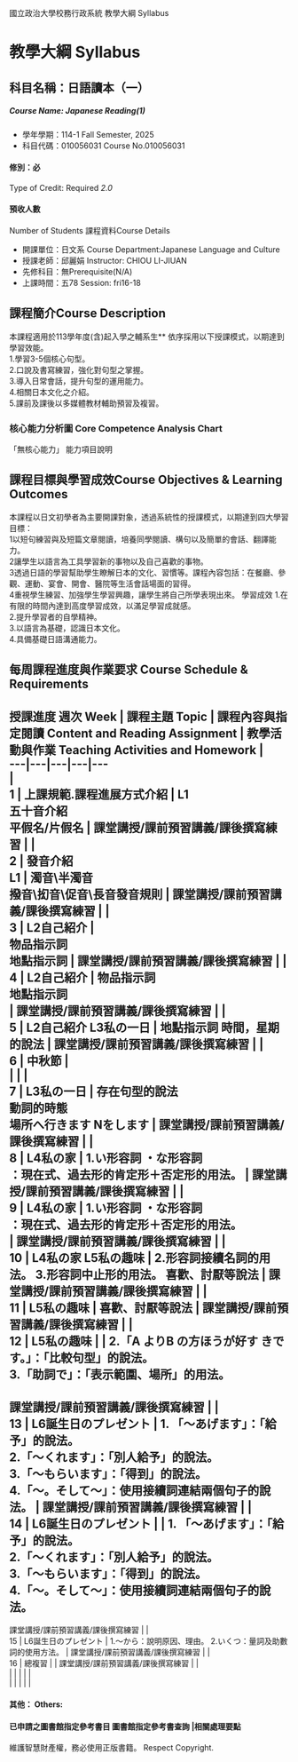國立政治大學校務行政系統 教學大綱 Syllabus
# 教學大綱 Syllabus
##  科目名稱：日語讀本（一）
#####  Course Name: Japanese Reading(1)
  * 學年學期：114-1 Fall Semester, 2025 
  * 科目代碼：010056031 Course No.010056031
#### 修別：必
Type of Credit: Required 
_2.0_
#### 預收人數
Number of Students
課程資料Course Details
  * 開課單位：日文系 Course Department:Japanese Language and Culture 
  * 授課老師：邱麗娟 Instructor: CHIOU LI-JIUAN 
  * 先修科目：無Prerequisite(N/A)
  * 上課時間：五78 Session: fri16-18
##  課程簡介Course Description
本課程適用於113學年度(含)起入學之輔系生**
依序採用以下授課模式，以期達到學習效能。   
1.學習3-5個核心句型。   
2.口說及書寫練習，強化對句型之掌握。   
3.導入日常會話，提升句型的運用能力。   
4.相關日本文化之介紹。   
5.課前及課後以多媒體教材輔助預習及複習。
###  核心能力分析圖 Core Competence Analysis Chart
「無核心能力」 
能力項目說明
##  課程目標與學習成效Course Objectives & Learning Outcomes 
本課程以日文初學者為主要開課對象，透過系統性的授課模式，以期達到四大學習目標：  
1以短句練習與及短篇文章閱讀，培養同學閱讀、構句以及簡單的會話、翻譯能力。  
2讓學生以語言為工具學習新的事物以及自己喜歡的事物。  
3透過日語的學習幫助學生瞭解日本的文化、習慣等。課程內容包括：在餐廳、參觀、運動、宴會、開會、醫院等生活會話場面的習得。  
4重視學生練習、加強學生學習興趣，讓學生將自己所學表現出來。
學習成效
1.在有限的時間內達到高度學習成效，以滿足學習成就感。  
2.提升學習者的自學精神。  
3.以語言為基礎，認識日本文化。  
4.具備基礎日語溝通能力。
##  每周課程進度與作業要求 Course Schedule & Requirements
授課進度
週次 Week |  課程主題 Topic |  課程內容與指定閱讀 Content and Reading Assignment |  教學活動與作業 Teaching Activities and Homework |   
---|---|---|---|---  
|   
1 |  上課規範.課程進展方式介紹 |  L1  
五十音介紹  
平假名/片假名 |  課堂講授/課前預習講義/課後撰寫練習 |  |   
2 |  發音介紹  
L1 |  濁音\半濁音  
撥音\抝音\促音\長音發音規則 | 課堂講授/課前預習講義/課後撰寫練習 |  |   
3 |  L2自己紹介 |    
物品指示詞  
地點指示詞 |  課堂講授/課前預習講義/課後撰寫練習 |  |   
4 | L2自己紹介 |  物品指示詞  
地點指示詞  
| 課堂講授/課前預習講義/課後撰寫練習 |  |   
5 |  L2自己紹介 L3私の一日 |  地點指示詞 時間，星期的說法 | 課堂講授/課前預習講義/課後撰寫練習 |  |   
6 | 中秋節 |    
|  |  |   
7 | L3私の一日 |  存在句型的說法  
動詞的時態  
場所へ行きます Nをします | 課堂講授/課前預習講義/課後撰寫練習 |  |   
8 | L4私の家 |  1.い形容詞 ・な形容詞  
：現在式、過去形的肯定形＋否定形的用法。 | 課堂講授/課前預習講義/課後撰寫練習 |  |   
9 |  L4私の家 |  1.い形容詞 ・な形容詞  
：現在式、過去形的肯定形＋否定形的用法。  
| 課堂講授/課前預習講義/課後撰寫練習 |  |   
10 |  L4私の家 L5私の趣味 |  2.形容詞接續名詞的用法。 3.形容詞中止形的用法。 喜歡、討厭等說法 | 課堂講授/課前預習講義/課後撰寫練習 |  |   
11 |  L5私の趣味 | 喜歡、討厭等說法 | 課堂講授/課前預習講義/課後撰寫練習 |  |   
12 |  L5私の趣味 |  | 2.「A よりB の方ほうが好す きです。」：「比較句型」的說法。  
3.「助詞で」：「表示範圍、場所」的用法。  
---  
課堂講授/課前預習講義/課後撰寫練習 |  |   
13 |  L6誕生日のプレゼント |  1. 「～あげます」：「給予」的說法。  
2.「～くれます」：「別人給予」的說法。  
3.「～もらいます」：「得到」的說法。  
4.「～。そして～」：使用接續詞連結兩個句子的說法。 | 課堂講授/課前預習講義/課後撰寫練習 |  |   
14 |  L6誕生日のプレゼント |  |  1. 「～あげます」：「給予」的說法。  
2.「～くれます」：「別人給予」的說法。  
3.「～もらいます」：「得到」的說法。  
4.「～。そして～」：使用接續詞連結兩個句子的說法。  
---  
課堂講授/課前預習講義/課後撰寫練習 |  |   
15 |  L6誕生日のプレゼント |  1.～から：說明原因、理由。 2.いくつ：量詞及助數詞的使用方法。 | 課堂講授/課前預習講義/課後撰寫練習 |  |   
16 | 總複習 |  | 課堂講授/課前預習講義/課後撰寫練習 |  |   
|  |  |  |  |   
|  |  |  |  |   
####  其他： Others:
####  已申請之圖書館指定參考書目  圖書館指定參考書查詢 |相關處理要點
維護智慧財產權，務必使用正版書籍。 Respect Copyright.